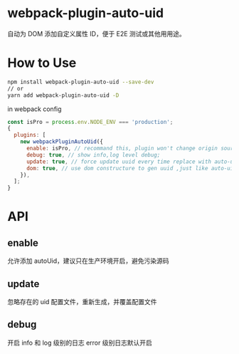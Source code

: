 # webpack-plugin-auto-uid

自动为 DOM 添加自定义属性 ID，便于 E2E 测试或其他用用途。

# How to Use

```bash
npm install webpack-plugin-auto-uid --save-dev
// or
yarn add webpack-plugin-auto-uid -D
```

in webpack config

```javascript
const isPro = process.env.NODE_ENV === 'production';
{
  plugins: [
    new webpackPluginAutoUid({
      enable: isPro, // recommand this, plugin won't change origin source
      debug: true, // show info,log level debug;
      update: true, // force update uuid every time replace with auto-uid.config.json
      dom: true, // use dom constructure to gen uuid ,just like auto-uid="div_h1_span@1"
    }),
  ];
}
```

# API

## enable
允许添加 autoUid，建议只在生产环境开启，避免污染源码

## update
忽略存在的 uid 配置文件，重新生成，并覆盖配置文件

## debug
开启 info 和 log 级别的日志 error 级别日志默认开启

